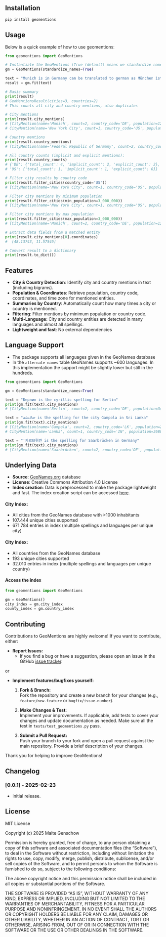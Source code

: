 

## Installation

```bash
pip install geomentions
```

## Usage

Below is a quick example of how to use geomentions:

```python
from geomentions import GeoMentions

# Instantiate the GeoMentions (True (default) means we standardize names to a single variant (Munich and München is counted as the same entity))
gm = GeoMentions(standardize_names=True)

text = "Munich is in Germany can be translated to german as München ist in Deutschland. Another city that is mentioned here is New York."
result = gm.fit(text)

# Basic summary
print(result)
# GeoMentionsResult(cities=3, countries=2)
# This counts all city and country mentions, also duplicates

# City mentions
print(result.city_mentions)
# [CityMention(name='Munich', count=2, country_code='DE', population=1260391, coordinates=[48.13743, 11.57549]),
# CityMention(name='New York City', count=1, country_code='US', population=8804190, coordinates=[40.71427, -74.00597])]

# Country mentions
print(result.country_mentions)
# [CityMention(name='Federal Republic of Germany', count=2, country_code='DE', population=82927922, coordinates=[51.5, 10.5])]

# All country counts (implicit and explicit mentions):
print(result.country_counts)
# {'DE': {'total_count': 4, 'implicit_count': 2, 'explicit_count': 2},
# 'US': {'total_count': 1, 'implicit_count': 1, 'explicit_count': 0}}

# Filter city results by country code
print(result.filter_cities(country_code='US'))
# [CityMention(name='New York City', count=1, country_code='US', population=8804190, coordinates=[40.71427, -74.00597])]

# Filter city mentions by minimum population
print(result.filter_cities(min_population=3_000_000))
# [CityMention(name='New York City', count=1, country_code='US', population=8804190, coordinates=[40.71427, -74.00597])]

# Filter city mentions by max population
print(result.filter_cities(max_population=3_000_000))
# [CityMention(name='Munich', count=2, country_code='DE', population=1260391, coordinates=[48.13743, 11.57549])]

# Extract data fields from a matched entity
print(result.city_mentions[0].coordinates)
#  [48.13743, 11.57549]

# Convert result to a dictionary
print(result.to_dict())
```

## Features

- **City & Country Detection**: Identify city and country mentions in text (including bigrams).
- **Population & Coordinates**: Retrieve population, country code, coordinates, and time zone for mentioned entities.
- **Summaries by Country**: Automatically count how many times a city or country is mentioned.
- **Filtering**: Filter mentions by minimum population or country code.
- **Multi-Language**: City and country entities are detected in many languages and almost all spellings.
- **Lightweight and fast**: No external dependencies

## Language Support

- The package supports all languages given in the GeoNames database
- In the `alternate names` table GeoNames supports ~600 languages. In this implementation the support might be slightly lower but still in the hundreds.

```python
from geomentions import GeoMentions

gm = GeoMentions(standardize_names=True)

text = "Берлин is the cyrillic spelling for Berlin"
print(gm.fit(text).city_mentions)
# [CityMention(name='Berlin', count=2, country_code='DE', population=3426354, coordinates=[52.52437, 13.41053])]

text = "கம்பளை is the spelling for the city Gampola in Sri Lanka"
print(gm.fit(text).city_mentions)
# [CityMention(name='Gampola', count=2, country_code='LK', population=24283, coordinates=[7.1643, 80.5696]),
# CityMention(name='Lanka', count=1, country_code='IN', population=36805, coordinates=[25.92907, 92.94856])]

text = "'자르브뤼켄 is the spelling for Saarbrücken in Germany"
print(gm.fit(text).city_mentions)
# [CityMention(name='Saarbrücken', count=2, country_code='DE', population=179349, coordinates=[49.23262, 7.00982])]


```

## Underlying Data

- **Source**: [GeoNames.org](https://www.geonames.org) database
- **License**: Creative Commons Attribution 4.0 License
- **Index creation**: Data is preprocessed to make the package lightweight and fast. The index creation script can be accessed [here](https://github.com/MGenschow/GeoMentions/blob/main/index_preparation/prepare_index.py).

#### City Index:

- All cities from the GeoNames database with >1000 inhabitants
- 107.444 unique cities supported
- 671.784 entries in index (multiple spellings and languages per unique city)

#### City Index:

- All countries from the GeoNames database
- 193 unique cities supported
- 32.010 entries in index (multiple spellings and languages per unique country)

#### Access the index

```python 
from geomentions import GeoMentions

gm = GeoMentions()
city_index = gm.city_index
county_index = gm.country_index
```


## Contributing

Contributions to GeoMentions are highly welcome! If you want to contribute, either: 

- **Report Issues:**  
   - If you find a bug or have a suggestion, please open an issue in the GitHub [issue tracker](https://github.com/MGenschow/GeoMentions/issues).

or 

- **Implement features/bugfixes yourself:**

   1. **Fork & Branch:**  
   Fork the repository and create a new branch for your changes (e.g., `feature/new-feature` or `bugfix/issue-number`).
   
   2. **Make Changes & Test:**  
   Implement your improvements. If applicable, add tests to cover your changes and update documentation as needed. Make sure all the test in `tests/test_geomentions.py` pass.
   
   3. **Submit a Pull Request:**  
   Push your branch to your fork and open a pull request against the main repository. Provide a brief description of your changes.

Thank you for helping to improve GeoMentions!

## Changelog

### [0.0.1] - 2025-02-23
- Initial release.

## License
MIT License

Copyright (c) 2025 Malte Genschow

Permission is hereby granted, free of charge, to any person obtaining a copy of this software and associated documentation files (the “Software”), to deal in the Software without restriction, including without limitation the rights to use, copy, modify, merge, publish, distribute, sublicense, and/or sell copies of the Software, and to permit persons to whom the Software is furnished to do so, subject to the following conditions:

The above copyright notice and this permission notice shall be included in all copies or substantial portions of the Software.

THE SOFTWARE IS PROVIDED “AS IS”, WITHOUT WARRANTY OF ANY KIND, EXPRESS OR IMPLIED, INCLUDING BUT NOT LIMITED TO THE WARRANTIES OF MERCHANTABILITY, FITNESS FOR A PARTICULAR PURPOSE AND NONINFRINGEMENT. IN NO EVENT SHALL THE AUTHORS OR COPYRIGHT HOLDERS BE LIABLE FOR ANY CLAIM, DAMAGES OR OTHER LIABILITY, WHETHER IN AN ACTION OF CONTRACT, TORT OR OTHERWISE, ARISING FROM, OUT OF OR IN CONNECTION WITH THE SOFTWARE OR THE USE OR OTHER DEALINGS IN THE SOFTWARE.
